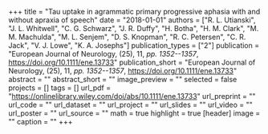 +++
title = "Tau uptake in agrammatic primary progressive aphasia with and without apraxia of speech"
date = "2018-01-01"
authors = ["R. L. Utianski", "J. L. Whitwell", "C. G. Schwarz", "J. R. Duffy", "H. Botha", "H. M. Clark", "M. M. Machulda", "M. L. Senjem", "D. S. Knopman", "R. C. Petersen", "C. R. Jack", "V. J. Lowe", "K. A. Josephs"]
publication_types = ["2"]
publication = "European Journal of Neurology, (25), 11, _pp. 1352--1357_, https://doi.org/10.1111/ene.13733"
publication_short = "European Journal of Neurology, (25), 11, _pp. 1352--1357_, https://doi.org/10.1111/ene.13733"
abstract = ""
abstract_short = ""
image_preview = ""
selected = false
projects = []
tags = []
url_pdf = "https://onlinelibrary.wiley.com/doi/abs/10.1111/ene.13733"
url_preprint = ""
url_code = ""
url_dataset = ""
url_project = ""
url_slides = ""
url_video = ""
url_poster = ""
url_source = ""
math = true
highlight = true
[header]
image = ""
caption = ""
+++
